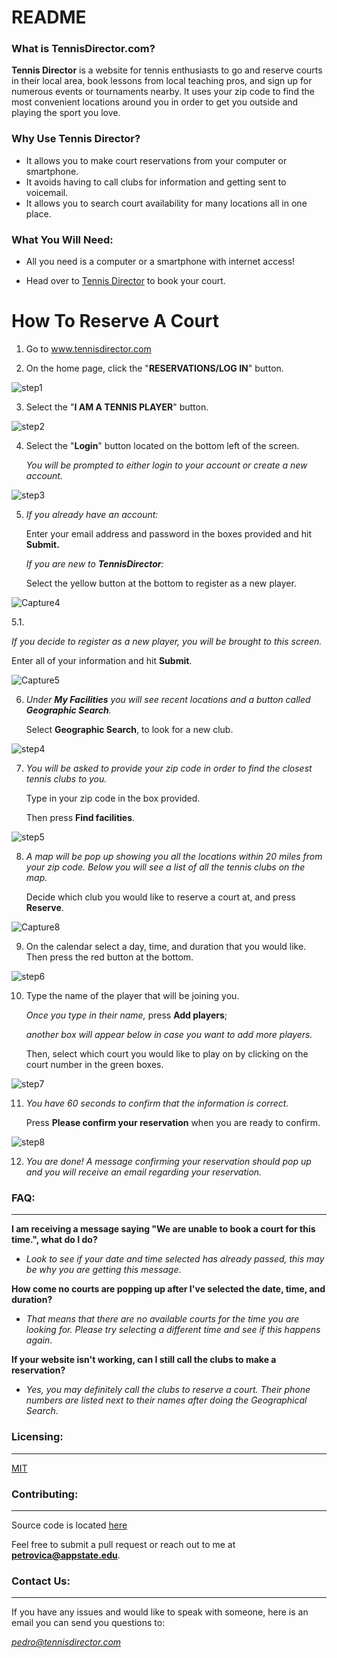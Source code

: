 # README



### What is TennisDirector.com?

**Tennis Director** is a website for tennis enthusiasts to go and reserve courts in their local area, book lessons from local teaching pros, and sign up for numerous events or tournaments nearby. It uses your zip code to find the most convenient locations around you in order to get you outside and playing the sport you love. 



### Why Use Tennis Director?

- It allows you to make court reservations from your computer or smartphone.
- It avoids having to call clubs for information and getting sent to voicemail.
- It allows you to search court availability for many locations all in one place.



### What You Will Need:

- All you need is a computer or a smartphone with internet access!

- Head over to [Tennis Director](https://tennisdirector.com/) to book your court.



# How To Reserve A Court



1. Go to www.tennisdirector.com

   

2. On the home page, click the "**RESERVATIONS/LOG IN**" button.

![step1](/images/step1.png)





3. Select the "**I AM A TENNIS PLAYER**" button.

![step2](/images/step2.png)





4. Select the "**Login**" button located on the bottom left of the screen. 

   *You will be prompted to either login to your account or create a new account.*

![step3](/images/step3.png)





5. 
   *If you already have an account:* 

   Enter your email address and password in the boxes provided and hit **Submit.** 

   *If you are new to **TennisDirector**:* 

   Select the yellow button at the bottom to register as a new player.

![Capture4](/images/Capture4.PNG)





5.1.   

   *If you decide to register as a new player, you will be brought to this screen.* 
   
   Enter all of your information and hit **Submit**.

![Capture5](/images/Capture5.PNG)





6. *Under **My Facilities** you will see recent locations and a button called **Geographic Search**.* 

   Select **Geographic Search**, to look for a new club.

![step4](/images/step4.png)





7. *You will be asked to provide your zip code in order to find the closest tennis clubs to you.* 

   Type in your zip code in the box provided. 
   
   Then press **Find facilities**.

![step5](/images/step5.png)





8. *A map will be pop up showing you all the locations within 20 miles from your zip code. Below you will see a list of all the tennis clubs on the map.*

   Decide which club you would like to reserve a court at, and press **Reserve**.

![Capture8](/images/Capture8.PNG)





9. On the calendar select a day, time, and duration that you would like. Then press the red button at the bottom.

![step6](/images/step6.png)





10. Type the name of the player that will be joining you. 

      *Once you type in their name,* press **Add players**; 
   
      *another box will appear below in case you want to add more players.*
   
      Then, select which court you would like to play on by clicking on the court number in the green boxes.

![step7](/images/step7.png)





11. *You have *60 seconds* to confirm that the information is correct.*

      Press **Please confirm your reservation** when you are ready to confirm.

![step8](/images/step8.png)





12. *You are done! A message confirming your reservation should pop up and you will receive an email regarding your reservation.*






### FAQ:

****



**I am receiving a message saying "We are unable to book a court for this time.", what do I do?**

- *Look to see if your date and time selected has already passed, this may be why you are getting this message*.

**How come no courts are popping up after I've selected the date, time, and duration?**

- *That means that there are no available courts for the time you are looking for. Please try selecting a different time and see if this happens again*.

**If your website isn't working, can I still call the clubs to make a reservation?**

- *Yes, you may definitely call the clubs to reserve a court. Their phone numbers are listed next to their names after doing the Geographical Search*.






### Licensing:

****

[MIT](https://choosealicense.com/licenses/mit/)




### Contributing:

****

Source code is located [here](https://github.com/petrovica17/Tennis-Director)

Feel free to submit a pull request or reach out to me at **petrovica@appstate.edu**.




### Contact Us:

****

If you have any issues and would like to speak with someone, here is an email you can send you questions to:

*pedro@tennisdirector.com*
